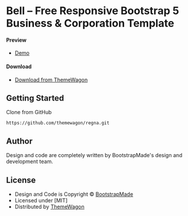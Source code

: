 # Bell – Free Responsive Bootstrap 5 Business & Corporation Template

#### Preview

 - [Demo](https://themewagon.github.io/regna/)

#### Download
 - [Download from ThemeWagon](https://themewagon.com/themes/free-bootstrap-4-agency-template-regna/)
 
 
## Getting Started

Clone from GitHub 
```
https://github.com/themewagon/regna.git
```

## Author

Design and code are completely written by BootstrapMade's design and development team.  


## License

 - Design and Code is Copyright &copy; [BootstrapMade](https://bootstrapmade.com/)
 - Licensed under [MIT]
 - Distributed by [ThemeWagon](https://themewagon.com)
